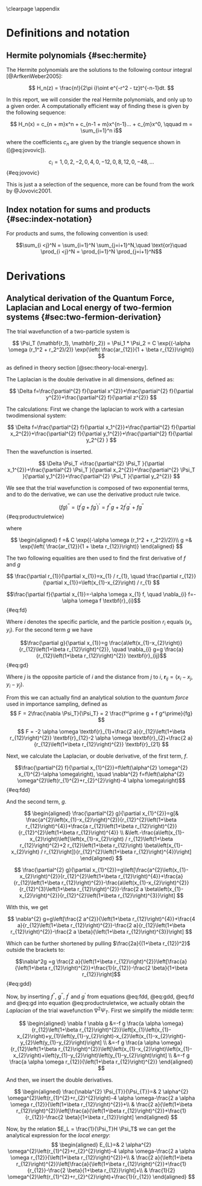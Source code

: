 \clearpage
\appendix

# Definitions and notation

## Hermite polynomials {#sec:hermite}

The Hermite polynomials are the solutions to the following contour integral [@ArfkenWeber2005]:

$$ H_n(z) = \frac{n!}{2\pi i}\oint e^{-r^2 - tz}t^{-n-1}dt. $$

In this report, we will consider the real Hermite polynomials, and only up to a given order. A computationally efficient way of finding these is given by the following sequence:

$$ H_n(x) = c_{n + m}x^n + c_{n-1 + m}x^{n-1}... + c_{m}x^0, \qquad m = \sum_{i=1}^n i$$

where the coefficients $c_n$ are given by the triangle sequence shown in ([@eq:jovovic]).

$$c_i = 1, 0, 2, -2, 0, 4, 0, -12, 0, 8, 12, 0, -48, ...$$ {#eq:jovovic}

This is just a a selection of the sequence, more can be found from the work by @Jovovic2001.

## Index notation for sums and products {#sec:index-notation}

For products and sums, the following convention is used:

$$\sum_{i <j}^N = \sum_{i=1}^N \sum_{j=i+1}^N,\quad \text{or}\quad \prod_{i <j}^N = \prod_{i=1}^N \prod_{j=i+1}^N$$

# Derivations

## Analytical derivation of the Quantum Force, Laplacian and Local energy of two-fermion systems {#sec:two-fermion-derivation}

The trial wavefunction of a two-particle system is

$$ \Psi_T (\mathbf{r_1}, \mathbf{r_2}) = \Psi_1  * \Psi_2 = C \exp{(-\alpha \omega (r_1^2 + r_2^2)/2)} \exp{\left( \frac{ar_{12}}{1 + \beta r_{12}}\right)} $$

as defined in theory section [@sec:theory-local-energy].

The Laplacian is the double derivative in all dimensions, defined as:

$$
\Delta f=\frac{\partial^{2} f}{\partial x^{2}}+\frac{\partial^{2} f}{\partial y^{2}}+\frac{\partial^{2} f}{\partial z^{2}}
$$

The calculations:
First we change the laplacian to work with a cartesian twodimensional system:

$$
\Delta f=\frac{\partial^{2} f}{\partial x_1^{2}}+\frac{\partial^{2} f}{\partial x_2^{2}}+\frac{\partial^{2} f}{\partial y_1^{2}}+\frac{\partial^{2} f}{\partial y_2^{2} }
$$

Then the wavefunction is inserted.

$$
\Delta \Psi_T =\frac{\partial^{2} \Psi_T }{\partial x_1^{2}}+\frac{\partial^{2} \Psi_T }{\partial x_2^{2}}+\frac{\partial^{2} \Psi_T }{\partial y_1^{2}}+\frac{\partial^{2} \Psi_T }{\partial y_2^{2}}
$$

We see that the trial wavefunction is composed of two exponential terms, and to do the derivative, we can use the derivative product rule twice.


$$(f  g)^{\prime \prime}= (f^{\prime}  g+f  g^{\prime})^\prime = f^{\prime \prime} g + 2 f^\prime g^\prime + f g^{\prime \prime}$$ {#eq:productruletwice}

where 


$$ 
\begin{aligned}
f =& C \exp{(-\alpha \omega (r_1^2 + r_2^2)/2)}\\
g =& \exp{\left( \frac{ar_{12}}{1 + \beta r_{12}}\right)}
\end{aligned}
$$

The two following equalities are then used to find the first derivative of $f$ and $g$

$$
\frac{\partial r_{1}}{\partial x_{1}}=x_{1} / r_{1},  \quad \frac{\partial r_{12}}{\partial x_{1}}=\left(x_{1}-x_{2}\right) / r_{1}
$$


$$\frac{\partial f}{\partial x_{1}}=-\alpha \omega x_{1} f, \quad \nabla_{i} f=-\alpha \omega f \textbf{r}_{i}$${#eq:fd}

Where $i$ denotes the specific particle, and the particle position $r_i$ equals $(x_i, y_i)$. For the second term $g$ we have

$$\frac{\partial g}{\partial x_{1}}=g \frac{a\left(x_{1}-x_{2}\right)}{r_{12}\left(1+\beta r_{12}\right)^{2}}, \quad \nabla_{i} g=g \frac{a}{r_{12}\left(1+\beta r_{12}\right)^{2}} \textbf{r}_{ij}$${#eq:gd}

Where $j$ is the opposite particle of $i$ and the distance from $j$ to $i$, $\textbf{r}_{ij} = (x_i-x_j, y_i - y_j)$.


From this we can actually find an analytical solution to the *quantum force* used in importance sampling, defined as
$$
F = 2\frac{\nabla \Psi_T}{\Psi_T} = 2 \frac{f^\prime g + f g^\prime}{fg}
$$

$$
F = -2 \alpha \omega \textbf{r}_{1}+\frac{2 a}{r_{12}\left(1+\beta r_{12}\right)^{2}} \textbf{r}_{12}-2 \alpha \omega \textbf{r}_{2}+\frac{2 a}{r_{12}\left(1+\beta r_{12}\right)^{2}} \textbf{r}_{21}
$$

Next, we calculate the Laplacian, or double derivative, of the first term, $f$.

$$\frac{\partial^{2} f}{\partial x_{1}^{2}}=f\left(\alpha^{2} \omega^{2} x_{1}^{2}-\alpha \omega\right), \quad \nabla^{2} f=f\left(\alpha^{2} \omega^{2}\left(r_{1}^{2}+r_{2}^{2}\right)-4 \alpha \omega\right)$${#eq:fdd}

And the second term, $g$.

$$
\begin{aligned}
\frac{\partial^{2} g}{\partial x_{1}^{2}}=g[& \frac{a^{2}\left(x_{1}-x_{2}\right)^{2}}{r_{12}^{2}\left(1+\beta r_{12}\right)^{4}}+\frac{a r_{12}\left(1+\beta r_{12}\right)^{2}}{r_{12}^{2}\left(1+\beta r_{12}\right)^{4}} \\
&\left.-\frac{a\left(x_{1}-x_{2}\right)\left[\left(x_{1}-x_{2}\right) / r_{12}\left(1+\beta r_{12}\right)^{2}+2 r_{12}\left(1+\beta r_{12}\right) \beta\left(x_{1}-x_{2}\right) / r_{12}\right]}{r_{12}^{2}\left(1+\beta r_{12}\right)^{4}}\right]
\end{aligned}
$$

$$
\frac{\partial^{2} g}{\partial x_{1}^{2}}=g\left[\frac{a^{2}\left(x_{1}-x_{2}\right)^{2}}{r_{12}^{2}\left(1+\beta r_{12}\right)^{4}}+\frac{a}{r_{12}\left(1+\beta r_{12}\right)^{2}}-\frac{a\left(x_{1}-x_{2}\right)^{2}}{r_{12}^{3}\left(1+\beta r_{12}\right)^{2}}-\frac{2 a \beta\left(x_{1}-x_{2}\right)^{2}}{r_{12}^{2}\left(1+\beta r_{12}\right)^{3}}\right]
$$

With this, we get


$$
\nabla^{2} g=g\left[\frac{2 a^{2}}{\left(1+\beta r_{12}\right)^{4}}+\frac{4 a}{r_{12}\left(1+\beta r_{12}\right)^{2}}-\frac{2 a}{r_{12}\left(1+\beta r_{12}\right)^{2}}-\frac{2 a \beta}{\left(1+\beta r_{12}\right)^{3}}\right]
$$

Which can be further shortened by pulling $\frac{2a}{(1+\beta r_{12})^2}$ outside the brackets to:

$$\nabla^2g =g \frac{2 a}{\left(1+\beta r_{12}\right)^{2}}\left[\frac{a}{\left(1+\beta r_{12}\right)^{2}}+\frac{1}{r_{12}}-\frac{2 \beta}{1+\beta r_{12}}\right]$${#eq:gdd}

Now, by inserting $f^{\prime \prime}$, $g^{\prime \prime}$, $f^\prime$ and $g^\prime$ from equations @eq:fdd, @eq:gdd, @eq:fd and @eq:gd into equation @eq:productruletwice, we actually obtain the *Laplacian* of the trial wavefunction $\nabla^2 \Psi_T$. First we simplify the middle term:

$$
\begin{aligned}
\nabla f \nabla g &=-f g \frac{a \alpha \omega}{r_{12}\left(1+\beta r_{12}\right)^{2}}\left[x_{1}\left(x_{1}-x_{2}\right)+y_{1}\left(y_{1}-y_{2}\right)-x_{2}\left(x_{1}-x_{2}\right)-y_{2}\left(y_{1}-y_{2}\right)\right] \\
&=-f g \frac{a \alpha \omega}{r_{12}\left(1+\beta r_{12}\right)^{2}}\left[\left(x_{1}-x_{2}\right)\left(x_{1}-x_{2}\right)+\left(y_{1}-y_{2}\right)\left(y_{1}-y_{2}\right)\right] \\
&=-f g \frac{a \alpha \omega r_{12}}{\left(1+\beta r_{12}\right)^{2}}
\end{aligned}
$$

And then, we insert the double derivatives.

$$
\begin{aligned}
\frac{\nabla^{2} \Psi_{T}}{\Psi_{T}}=& 2 \alpha^{2} \omega^{2}\left(r_{1}^{2}+r_{2}^{2}\right)-4 \alpha \omega-\frac{2 a \alpha \omega r_{12}}{\left(1+\beta r_{12}\right)^{2}}+\\
& \frac{2 a}{\left(1+\beta r_{12}\right)^{2}}\left[\frac{a}{\left(1+\beta r_{12}\right)^{2}}+\frac{1}{r_{12}}-\frac{2 \beta}{1+\beta r_{12}}\right]
\end{aligned}
$$

Now, by the relation $E_L = \frac{1}{\Psi_T}H \Psi_T$ we can get the analytical expression for the *local energy*:
$$
\begin{aligned}
E_{L}=& 2 \alpha^{2} \omega^{2}\left(r_{1}^{2}+r_{2}^{2}\right)-4 \alpha \omega-\frac{2 a \alpha \omega r_{12}}{\left(1+\beta r_{12}\right)^{2}}+\\
& \frac{2 a}{\left(1+\beta r_{12}\right)^{2}}\left[\frac{a}{\left(1+\beta r_{12}\right)^{2}}+\frac{1}{r_{12}}-\frac{2 \beta}{1+\beta r_{12}}\right]+\\
& \frac{1}{2} \omega^{2}\left(r_{1}^{2}+r_{2}^{2}\right)+\frac{1}{r_{12}}
\end{aligned}
$$